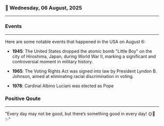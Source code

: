 ### 📅 Wednesday, 06 August, 2025
------
### Events
------
Here are some notable events that happened in the USA on August 6:

- **1945**: The United States dropped the atomic bomb "Little Boy" on the city of Hiroshima, Japan, during World War II, marking a significant and controversial moment in military history.

- **1965**: The Voting Rights Act was signed into law by President Lyndon B. Johnson, aimed at eliminating racial discrimination in voting.

- **1978**: Cardinal Albino Luciani was elected as Pope
### Positive Qoute
------
"Every day may not be good, but there’s something good in every day! 🌞💖✨"

